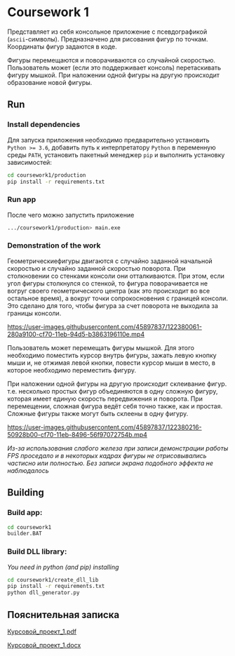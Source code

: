 
# Coursework 1

Представляет из себя консольное приложение с псевдографикой (`ascii`-символы).
Предназначено для рисования фигур по точкам.
Координаты фигур задаются в коде. 


Фигуры перемещаются и поворачиваются со случайной скоростью.
Пользователь может (если это поддерживает консоль) перетаскивать фигуру мышкой.
При наложении одной фигуры на другую происходит образование новой фигуры.

## Run

### Install dependencies

Для запуска приложения необходимо предварительно установить `Python >= 3.6`, добавить путь к интерпретатору `Python` в переменную среды `PATH`,
установить пакетный менеджер `pip` и выполнить установку зависимостей:

```bash
cd coursework1/production
pip install -r requirements.txt
```

### Run app

После чего можно запустить приложение

```bash
.../coursework1/production> main.exe
```
### Demonstration of the work

Геометрическиефигуры двигаются с случайно заданной начальной скоростью и случайно заданной скоростью поворота. При столкновении со стенками консоли они отталкиваются.
При этом, если угол фигуры столкнулся со стенкой, то фигура поворачивается не вогруг своего геометрического центра (как это происходит во все остальное время), а вокруг точки сопрокосновения с границей консоли. Это сделано для того, чтобы фигура за счет поворота не выходила за границы консоли.

https://user-images.githubusercontent.com/45897837/122380061-280a9100-cf70-11eb-94d5-b3863196110e.mp4

Пользователь может перемещать фигуры мышкой. Для этого необходимо поместить курсор внутрь фигуры, зажать левую кнопку мыши и, не отжимая левой кнопки, повести курсор мыши в место, в которое необходимо переместить фигуру. 

При наложении одной фигуры на другую происходит склеивание фигур. т.е. несколько простых фигур объединяются в одну сложную фигуру, которая имеет единую скорость передвижения и поворота. При перемещении, сложная фигура ведёт себя точно также, как и простая. Сложные фигуры также могут быть склеены в одну фигуру.

https://user-images.githubusercontent.com/45897837/122380216-50928b00-cf70-11eb-8496-56f97072754b.mp4

*Из-за использования слабого железа при записи демонстрации работы  FPS проседало и в некоторых кадрах фигуры не отрисовывались частисно или полностью. Без записи экрана подобного эффекта не наблюдалось*

## Building

### Build app:

```bash
cd coursework1
builder.BAT
```

### Build DLL library:

*You need in python (and pip) installing*

```bash
cd coursework1/create_dll_lib
pip install -r requirements.txt
python dll_generator.py
```

## Пояснительная записка

[Курсовой_проект_1.pdf](https://github.com/DaniinXorchenabo/coursework1/files/6717982/20.1_._._._1_.pdf)

[Курсовой_проект_1.docx](https://github.com/DaniinXorchenabo/coursework1/files/6717986/20.1_._._._1_.docx)

